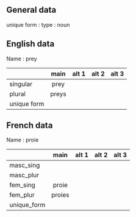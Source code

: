 ## General data

unique form :
type : noun

## English data

Name : prey

|             | main  | alt 1 | alt 2 | alt 3 |
| :---------- | :---: | :---: | :---: | ----- |
| singular    | prey  |       |       |       |
| plural      | preys |       |       |       |
| unique form |       |       |       |       |

## French data

Name : proie

|             |  main  | alt 1 | alt 2 | alt 3 |
| :---------- | :----: | :---: | :---: | :---: |
| masc_sing   |        |       |       |       |
| masc_plur   |        |       |       |       |
| fem_sing    | proie  |       |       |       |
| fem_plur    | proies |       |       |       |
| unique_form |        |       |       |       |


